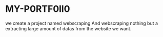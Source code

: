 # MY-P0RTF0lI0
we create a project named webscraping And webscraping nothing but a extracting large amount of datas from the website we want.
